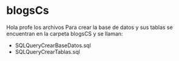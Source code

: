 # blogsCs
Hola profe los archivos Para crear la base de datos y sus tablas se encuentran en la carpeta
blogsCS y se llaman:
- SQLQueryCrearBaseDatos.sql
- SQLQueryCrearTablas.sql
